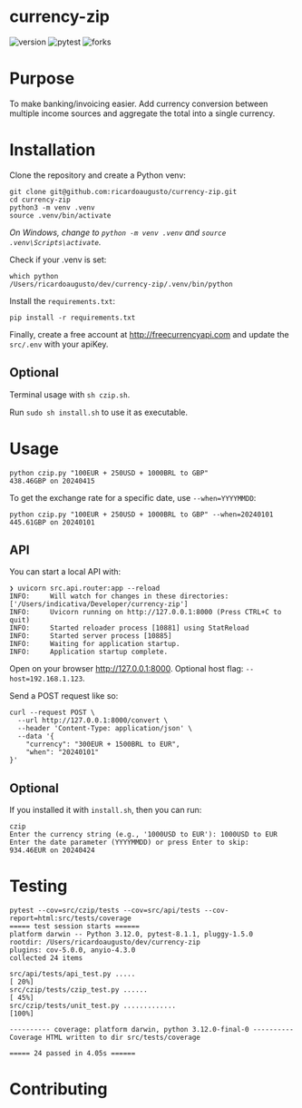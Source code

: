 # currency-zip

![version](https://img.shields.io/badge/version-v0.2.0-white) ![pytest](https://img.shields.io/badge/coverage-100%25-green) ![forks](https://img.shields.io/github/forks/ricardoaugusto/currency-zip
)

# Purpose

To make banking/invoicing easier. Add currency conversion between multiple income sources and aggregate the total into a single currency.

# Installation

Clone the repository and create a Python venv:

```shell
git clone git@github.com:ricardoaugusto/currency-zip.git
cd currency-zip
python3 -m venv .venv
source .venv/bin/activate
```

_On Windows, change to `python -m venv .venv` and `source .venv\Scripts\activate`._

Check if your .venv is set:

```shell
which python
/Users/ricardoaugusto/dev/currency-zip/.venv/bin/python
```

Install the `requirements.txt`:

```shell
pip install -r requirements.txt
```

Finally, create a free account at http://freecurrencyapi.com and update the `src/.env` with your apiKey.

## Optional

Terminal usage with `sh czip.sh`.

Run `sudo sh install.sh` to use it as executable.

# Usage

```shell
python czip.py "100EUR + 250USD + 1000BRL to GBP"
438.46GBP on 20240415
```

To get the exchange rate for a specific date, use `--when=YYYYMMDD`:
```shell
python czip.py "100EUR + 250USD + 1000BRL to GBP" --when=20240101
445.61GBP on 20240101
```

## API

You can start a local API with:

```shell
❯ uvicorn src.api.router:app --reload
INFO:     Will watch for changes in these directories: ['/Users/indicativa/Developer/currency-zip']
INFO:     Uvicorn running on http://127.0.0.1:8000 (Press CTRL+C to quit)
INFO:     Started reloader process [10881] using StatReload
INFO:     Started server process [10885]
INFO:     Waiting for application startup.
INFO:     Application startup complete.
```

Open on your browser http://127.0.0.1:8000. Optional host flag: `--host=192.168.1.123`.

Send a POST request like so:

```shell
curl --request POST \
  --url http://127.0.0.1:8000/convert \
  --header 'Content-Type: application/json' \
  --data '{
	"currency": "300EUR + 1500BRL to EUR",
	"when": "20240101"
}'
```

## Optional

If you installed it with `install.sh`, then you can run:

```shell
czip
Enter the currency string (e.g., '1000USD to EUR'): 1000USD to EUR
Enter the date parameter (YYYYMMDD) or press Enter to skip: 
934.46EUR on 20240424
```

# Testing

```shell
pytest --cov=src/czip/tests --cov=src/api/tests --cov-report=html:src/tests/coverage
===== test session starts ======
platform darwin -- Python 3.12.0, pytest-8.1.1, pluggy-1.5.0
rootdir: /Users/ricardoaugusto/dev/currency-zip
plugins: cov-5.0.0, anyio-4.3.0
collected 24 items                                                                                                                          

src/api/tests/api_test.py .....                                                                                                       [ 20%]
src/czip/tests/czip_test.py ......                                                                                                    [ 45%]
src/czip/tests/unit_test.py .............                                                                                             [100%]

---------- coverage: platform darwin, python 3.12.0-final-0 ----------
Coverage HTML written to dir src/tests/coverage

===== 24 passed in 4.05s ======
```

# Contributing